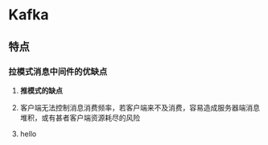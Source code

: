 


# Kafka

## 特点

### 拉模式消息中间件的优缺点
1. **推模式的缺点**

  1. 客户端无法控制消息消费频率，若客户端来不及消费，容易造成服务器端消息堆积，或有甚者客户端资源耗尽的风险

  2. hello
